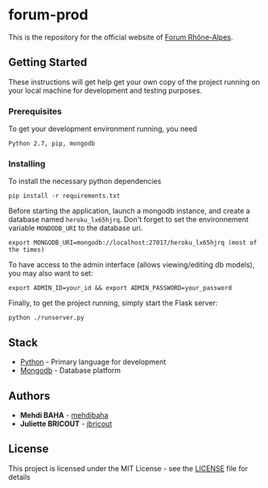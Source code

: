 # forum-prod

This is the repository for the official website of [Forum Rhône-Alpes](http://www.forum-rhone-alpes.com).

## Getting Started

These instructions will get help get your own copy of the project running on your local machine for development and testing purposes.

### Prerequisites

To get your development environment running, you need

```
Python 2.7, pip, mongodb
```

### Installing

To install the necessary python dependencies

```
pip install -r requirements.txt
```

Before starting the application, launch a mongodb instance, and create a database named `heroku_lx65hjrq`.
Don't forget to set the environnement variable `MONDODB_URI` to the database uri.

```
export MONGODB_URI=mongodb://localhost:27017/heroku_lx65hjrq (most of the times)
```
To have access to the admin interface (allows viewing/editing db models), you may also want to set:

```
export ADMIN_ID=your_id && export ADMIN_PASSWORD=your_password
```

Finally, to get the project running, simply start the Flask server:

```
python ./runserver.py
```

## Stack

* [Python](https://www.python.org/) - Primary language for development
* [Mongodb](https://www.mongodb.com/) - Database platform

## Authors

* **Mehdi BAHA** - [mehdibaha](https://github.com/mehdibaha)
* **Juliette BRICOUT** - [jbricout](https://github.com/jbricout)

## License

This project is licensed under the MIT License - see the [LICENSE](LICENSE) file for details
